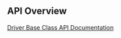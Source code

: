 ## <a name="API"></a>API Overview

[Driver Base Class API Documentation](./modules/module-xcf_driver_DriverBase.html)
